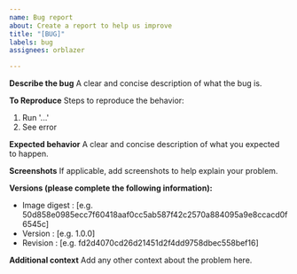 ```yaml
---
name: Bug report
about: Create a report to help us improve
title: "[BUG]"
labels: bug
assignees: orblazer

---
```


**Describe the bug**
A clear and concise description of what the bug is.

**To Reproduce**
Steps to reproduce the behavior:

1. Run '...'
2. See error

**Expected behavior**
A clear and concise description of what you expected to happen.

**Screenshots**
If applicable, add screenshots to help explain your problem.

**Versions (please complete the following information):**

- Image digest : [e.g. 50d858e0985ecc7f60418aaf0cc5ab587f42c2570a884095a9e8ccacd0f6545c]
- Version : [e.g. 1.0.0]
- Revision : [e.g. fd2d4070cd26d21451d2f4dd9758dbec558bef16]

**Additional context**
Add any other context about the problem here.
